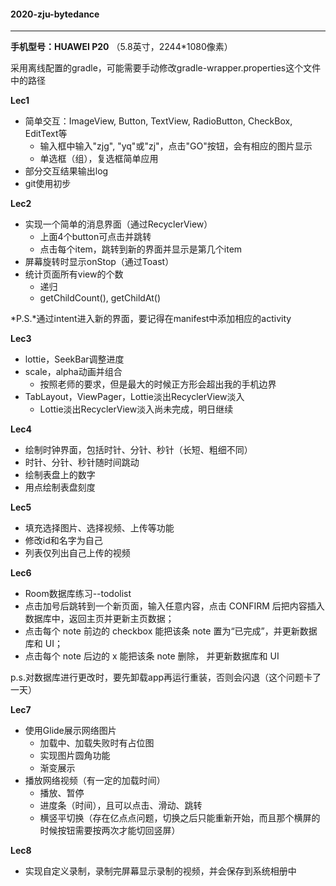 #### **2020-zju-bytedance**

---

**手机型号：HUAWEI P20** （5.8英寸，2244*1080像素）

采用离线配置的gradle，可能需要手动修改gradle-wrapper.properties这个文件中的路径



**Lec1**

- 简单交互：ImageView, Button, TextView, RadioButton, CheckBox, EditText等
  - 输入框中输入"zjg", "yq"或"zj"，点击"GO"按钮，会有相应的图片显示
  - 单选框（组），复选框简单应用
- 部分交互结果输出log
- git使用初步



**Lec2**

- 实现一个简单的消息界面（通过RecyclerView）
  - 上面4个button可点击并跳转
  - 点击每个item，跳转到新的界面并显示是第几个item
- 屏幕旋转时显示onStop（通过Toast）
- 统计页面所有view的个数
  - 递归
  - getChildCount(), getChildAt()

*P.S.*通过intent进入新的界面，要记得在manifest中添加相应的activity



**Lec3**

- lottie，SeekBar调整进度
- scale，alpha动画并组合
  - 按照老师的要求，但是最大的时候正方形会超出我的手机边界
- TabLayout，ViewPager，Lottie淡出RecyclerView淡入
  - Lottie淡出RecyclerView淡入尚未完成，明日继续



**Lec4**

- 绘制时钟界面，包括时针、分针、秒针（长短、粗细不同）
- 时针、分针、秒针随时间跳动
- 绘制表盘上的数字
- 用点绘制表盘刻度



**Lec5**

- 填充选择图片、选择视频、上传等功能
- 修改id和名字为自己
- 列表仅列出自己上传的视频



**Lec6**

- Room数据库练习--todolist
- 点击加号后跳转到⼀个新页面，输⼊任意内容，点击 CONFIRM 后把内容插⼊数据库中，返回主页并更新主页数据；
- 点击每个 note 前边的 checkbox 能把该条 note 置为“已完成”，并更新数据库和 UI；
- 点击每个 note 后边的 x 能把该条 note 删除， 并更新数据库和 UI

p.s.对数据库进行更改时，要先卸载app再运行重装，否则会闪退（这个问题卡了一天）



**Lec7**

- 使用Glide展示网络图片
  -  加载中、加载失败时有占位图 
  - 实现图片圆角功能
  - 渐变展示
- 播放网络视频（有一定的加载时间）
  - 播放、暂停
  - 进度条（时间），且可以点击、滑动、跳转
  - 横竖平切换（存在亿点点问题，切换之后只能重新开始，而且那个横屏的时候按钮需要按两次才能切回竖屏）



**Lec8**

- 实现自定义录制，录制完屏幕显示录制的视频，并会保存到系统相册中